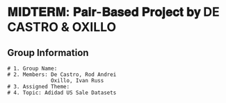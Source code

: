 # 𝐌𝐈𝐃𝐓𝐄𝐑𝐌: 𝐏𝐚𝐢𝐫-𝐁𝐚𝐬𝐞𝐝 𝐏𝐫𝐨𝐣𝐞𝐜𝐭 𝐛𝐲 DE CASTRO & OXILLO

## Group Information
    # 1. Group Name:
    # 2. Members: De Castro, Rod Andrei
                  Oxillo, Ivan Russ
    # 3. Assigned Theme:
    # 4. Topic: Adidad US Sale Datasets


